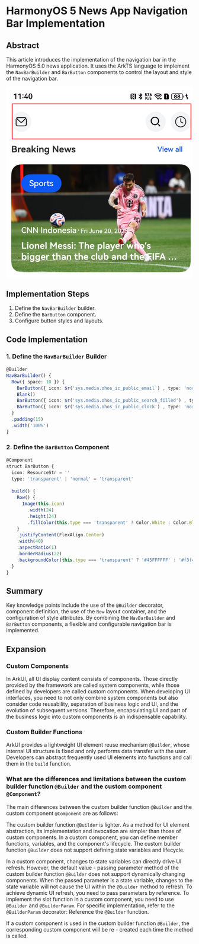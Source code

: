 # HarmonyOS 5 News App Navigation Bar Implementation

## Abstract
This article introduces the implementation of the navigation bar in the HarmonyOS 5.0 news application. It uses the ArkTS language to implement the `NavBarBuilder` and `BarButton` components to control the layout and style of the navigation bar.

![img05.png](img05.png)

## Implementation Steps
1. Define the `NavBarBuilder` builder.
2. Define the `BarButton` component.
3. Configure button styles and layouts.

## Code Implementation
### 1. Define the `NavBarBuilder` Builder
```typescript
@Builder 
NavBarBuilder() { 
  Row({ space: 10 }) { 
    BarButton({ icon: $r('sys.media.ohos_ic_public_email') , type: 'normal' }) 
    Blank() 
    BarButton({ icon: $r('sys.media.ohos_ic_public_search_filled') , type: 'normal' }) 
    BarButton({ icon: $r('sys.media.ohos_ic_public_clock') , type: 'normal' }) 
  } 
  .padding(15) 
  .width('100%') 
}
```

### 2. Define the `BarButton` Component
```typescript
@Component 
struct BarButton { 
  icon: ResourceStr = '' 
  type: 'transparent' | 'normal' = 'transparent' 

  build() { 
    Row() { 
      Image(this.icon) 
        .width(24) 
        .height(24) 
        .fillColor(this.type === 'transparent' ? Color.White : Color.Black) 
    } 
    .justifyContent(FlexAlign.Center) 
    .width(40) 
    .aspectRatio(1) 
    .borderRadius(22) 
    .backgroundColor(this.type === 'transparent' ? '#45FFFFFF' : '#f3f4f5') 
  } 
}
```

## Summary
Key knowledge points include the use of the `@Builder` decorator, component definition, the use of the `Row` layout container, and the configuration of style attributes. By combining the `NavBarBuilder` and `BarButton` components, a flexible and configurable navigation bar is implemented.

## Expansion
### Custom Components
In ArkUI, all UI display content consists of components. Those directly provided by the framework are called system components, while those defined by developers are called custom components. When developing UI interfaces, you need to not only combine system components but also consider code reusability, separation of business logic and UI, and the evolution of subsequent versions. Therefore, encapsulating UI and part of the business logic into custom components is an indispensable capability.

### Custom Builder Functions
ArkUI provides a lightweight UI element reuse mechanism `@Builder`, whose internal UI structure is fixed and only performs data transfer with the user. Developers can abstract frequently used UI elements into functions and call them in the `build` function.

### What are the differences and limitations between the custom builder function `@Builder` and the custom component `@Component`?
The main differences between the custom builder function `@Builder` and the custom component `@Component` are as follows:

The custom builder function `@Builder` is lighter. As a method for UI element abstraction, its implementation and invocation are simpler than those of custom components.
In a custom component, you can define member functions, variables, and the component's lifecycle.
The custom builder function `@Builder` does not support defining state variables and lifecycle.

In a custom component, changes to state variables can directly drive UI refresh.
However, the default value - passing parameter method of the custom builder function `@Builder` does not support dynamically changing components. When the passed parameter is a state variable, changes to the state variable will not cause the UI within the `@Builder` method to refresh. To achieve dynamic UI refresh, you need to pass parameters by reference.
To implement the slot function in a custom component, you need to use `@Builder` and `@BuilderParam`.
For specific implementation, refer to the `@BuilderParam` decorator: Reference the `@Builder` function.

If a custom component is used in the custom builder function `@Builder`, the corresponding custom component will be re - created each time the method is called.
```